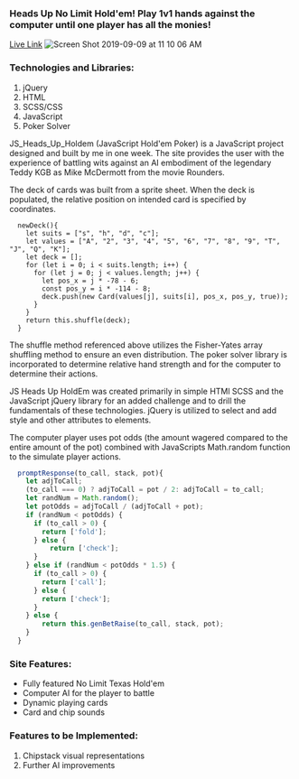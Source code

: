 ### Heads Up No Limit Hold'em! Play 1v1 hands against the computer until one player has all the monies!

[Live Link](https://acesandeights.firebaseapp.com//)
![Screen Shot 2019-09-09 at 11 10 06 AM](https://user-images.githubusercontent.com/16912968/64555608-8c57e580-d2f2-11e9-9d78-79751099d82c.png)

### Technologies and Libraries:
 1. jQuery
 2. HTML
 3. SCSS/CSS
 4. JavaScript
 5. Poker Solver

JS_Heads_Up_Holdem (JavaScript Hold'em Poker) is a JavaScript project designed and built by me in one week. The site provides the user with the experience of battling wits against an AI embodiment of the legendary Teddy KGB as Mike McDermott from the movie Rounders.

The deck of cards was built from a sprite sheet. When the deck is populated, the relative position on intended card is specified by coordinates.

``` javsacript
  newDeck(){
    let suits = ["s", "h", "d", "c"];
    let values = ["A", "2", "3", "4", "5", "6", "7", "8", "9", "T", "J", "Q", "K"];
    let deck = [];
    for (let i = 0; i < suits.length; i++) {
      for (let j = 0; j < values.length; j++) {
        let pos_x = j * -78 - 6;
        const pos_y = i * -114 - 8;
        deck.push(new Card(values[j], suits[i], pos_x, pos_y, true));
      }
    }
    return this.shuffle(deck);
  }
```

The shuffle method referenced above utilizes the Fisher-Yates array shuffling method to ensure an even distribution. The poker solver library is incorporated to determine relative hand strength and for the computer to determine their actions.

JS Heads Up HoldEm was created primarily in simple HTMl SCSS and the JavaScript jQuery library for an added challenge and to drill the fundamentals of these technologies. jQuery is utilized to select and add style and other attributes to elements.

The computer player uses pot odds (the amount wagered compared to the entire amount of the pot) combined with JavaScripts Math.random function to the simulate player actions.

``` javascript
  promptResponse(to_call, stack, pot){
    let adjToCall;
    (to_call === 0) ? adjToCall = pot / 2: adjToCall = to_call;
    let randNum = Math.random();
    let potOdds = adjToCall / (adjToCall + pot); 
    if (randNum < potOdds) {
      if (to_call > 0) {
        return ['fold'];
      } else {
          return ['check'];
      }
    } else if (randNum < potOdds * 1.5) {
      if (to_call > 0) {
        return ['call'];
      } else {
        return ['check'];
      }
    } else {
        return this.genBetRaise(to_call, stack, pot);
    }
  }
```

### Site Features:

* Fully featured No Limit Texas Hold'em
* Computer AI for the player to battle
* Dynamic playing cards
* Card and chip sounds

### Features to be Implemented:
 1. Chipstack visual representations
 2. Further AI improvements
